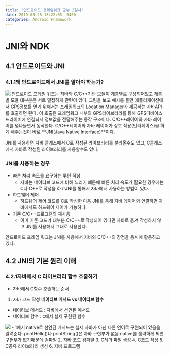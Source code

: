 ```yaml
---
title: "안드로이드 프레임워크 공부 2일차"
date: 2019-03-28 15:22:05 -0400
categories: Android Framework
---
```


JNI와 NDK
=============


4.1 안드로이드와 JNI
-------------
### 4.1.1왜 안드로이드에서 JNI를 알아야 하는가?
<img src="https://user-images.githubusercontent.com/48199401/55168989-47fae200-51b7-11e9-830c-571c35fbb2be.jpg">
안드로이드 프레임 워크는 자바와 C/C++기반 모듈이 계층별로 구성되어있고 계층별 모듈 대부분은 서로 밀접하게 관련이 있다.
그림을 보고 예시를 들면 애플리케이션에서 GPS정보를 얻기 위해서는 프레임워크의 Location Manager가 제공하는 자바API를 호출하면 된다.
이 호출은 프레임워크 내부의 GPS라이브러리를 통해 GPS디바이스 드라이버에 연결되서 정보값을 전달해주는 동작 구조이다. 
C/C++레이어와 자바 레이어를 넘나들면서 동작한다.
C/C++레이어와 자바 레이어가 상호 작용(인터페이스)을 하게 해주는것이 바로 **JNI(Java Native Interface)**이다.

JNI를 사용하면 자바 클래스에서 C로 작성된 라이브러리를 불러올수도 있고, C클래스에서 자바로 작성된 라이브러리를 사용할수도 있다.

### JNI를 사용하는 경우
* 빠른 처리 속도를 요구하는 루틴 작성
  - 자바는 네이티브 코드에 비해 느리기 떄문에 빠른 처리 속도가 필요한 경우에는 C나 C++로 작성을 하고JNI를 통해서 자바에서 사용하는 방법이 있다.
* 하드웨어 제어
  - 하드웨어 제어 코드를 C로 작성한 다음 JNI를 통해 자바 레이어와 연결하면 자바에서도 하드웨어 제어가 가능하다.
* 기존 C/C++프로그램의 재사용
  - 이미 기존 코드가 대부분 C/C++로 작성되어 있다면 자바로 옮겨 작성하지 않고 JNI를 사용해서 그대로 사용한다.

안드로이드 프레임 워크는 JNI를 사용해서 자바와 C/C++의 장점을 동시에 활용하고 있다.

4.2 JNI의 기본 원리 이해
-------------
### 4.2.1자바에서 C 라이브러리 함수 호출하기
* 자바에서 C함수 호출하는 순서
1. 자바 코드 작성
  **네이티브 메서드 vs 네이티브 함수**
  * 네이티브 메서드 : 자바에서 선언된 메서드
  * 네이티브 함수 : c에서 실제 구현된 함수
  <img src="https://user-images.githubusercontent.com/48199401/55176391-66b3a580-51c4-11e9-9914-3198da633e7f.jpg">
  - 1에서 native로 선언된 메서드는 실제 자바가 아닌 다른 언어로 구현되어 있음을 알려준다. printHello()나 printString()은 자바 구현부가 없음
  native를 생략하게 되면 구현부가 없기때문에 컴파일 
2. 자바 코드 컴파일
3. C헤더 파일 생성
4. C코드 작성
5. C공유 라이브러리 생성
6. 자바 프로그램 
